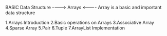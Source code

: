 BASIC Data Structure 
----> Arrays <----
Array is a basic and important data structure

 1.Arrays Introduction
 2.Basic operations on Arrays
 3.Associative Array
 4.Sparse Array
 5.Pair
 6.Tuple
 7.ArrayList Implementation
